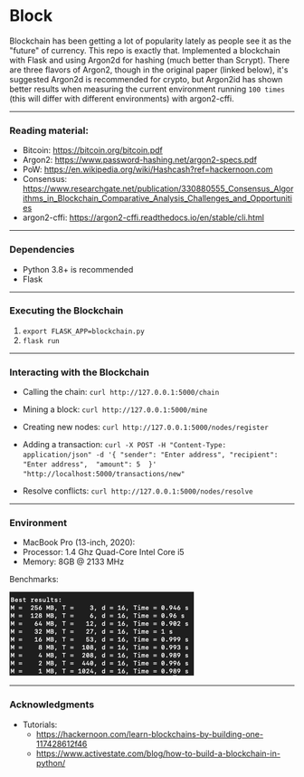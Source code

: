 # Block
Blockchain has been getting a lot of popularity lately as people see it as the "future" of currency. This repo is exactly that. Implemented a blockchain with Flask and using Argon2d for hashing (much better than Scrypt). There are three flavors of Argon2, though in the original paper (linked below), it's suggested Argon2d is recommended for crypto, but Argon2id has shown better results when measuring the current environment running `100 times` (this will differ with different environments) with argon2-cffi.

-----

### Reading material:
- Bitcoin: https://bitcoin.org/bitcoin.pdf
- Argon2: https://www.password-hashing.net/argon2-specs.pdf
- PoW: https://en.wikipedia.org/wiki/Hashcash?ref=hackernoon.com
- Consensus: https://www.researchgate.net/publication/330880555_Consensus_Algorithms_in_Blockchain_Comparative_Analysis_Challenges_and_Opportunities
- argon2-cffi: https://argon2-cffi.readthedocs.io/en/stable/cli.html

-----
### Dependencies
- Python 3.8+ is recommended
- Flask

-----
### Executing the Blockchain
1. `export FLASK_APP=blockchain.py`
2. `flask run`
-----
### Interacting with the Blockchain

- Calling the chain: `curl http://127.0.0.1:5000/chain`

- Mining a block: `curl http://127.0.0.1:5000/mine`
- Creating new nodes: `curl http://127.0.0.1:5000/nodes/register`

- Adding a transaction: `curl -X POST -H "Content-Type: application/json" -d '{
 "sender": "Enter address",
 "recipient": "Enter address", 
 "amount": 5 
}' "http://localhost:5000/transactions/new"`

- Resolve conflicts: `curl http://127.0.0.1:5000/nodes/resolve`

-----
### Environment
- MacBook Pro (13-inch, 2020):
- Processor: 1.4 Ghz Quad-Core Intel Core i5
- Memory: 8GB @ 2133 MHz

Benchmarks:

![Screenshot](images/Benchmarks.png)

-----
### Acknowledgments
- Tutorials: 
   - https://hackernoon.com/learn-blockchains-by-building-one-117428612f46
   - https://www.activestate.com/blog/how-to-build-a-blockchain-in-python/
